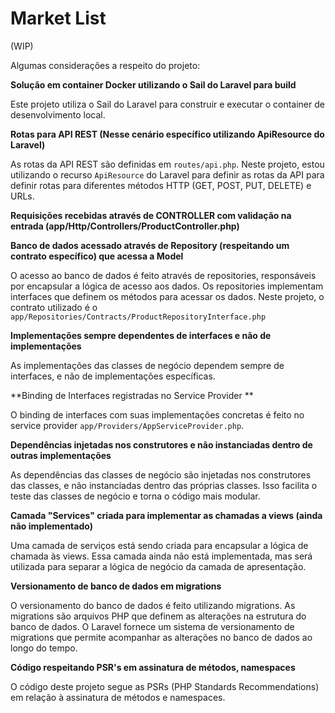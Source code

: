 # Market List

(WIP)

Algumas considerações a respeito do projeto:

**Solução em container Docker utilizando o Sail do Laravel para build**

Este projeto utiliza o Sail do Laravel para construir e executar o container de desenvolvimento local.


**Rotas para API REST (Nesse cenário específico utilizando ApiResource do Laravel)**

As rotas da API REST são definidas em `routes/api.php`. Neste projeto, estou utilizando o recurso `ApiResource` do Laravel para definir as rotas da API para definir rotas para diferentes métodos HTTP (GET, POST, PUT, DELETE) e URLs. 


**Requisições recebidas através de CONTROLLER com validação na entrada (app/Http/Controllers/ProductController.php)**


**Banco de dados acessado através de Repository (respeitando um contrato específico) que acessa a Model**

O acesso ao banco de dados é feito através de repositories, responsáveis por encapsular a lógica de acesso aos dados. Os repositories implementam interfaces que definem os métodos para acessar os dados. Neste projeto, o contrato utilizado é o `app/Repositories/Contracts/ProductRepositoryInterface.php` 


**Implementações sempre dependentes de interfaces e não de implementações**

As implementações das classes de negócio dependem sempre de interfaces, e não de implementações específicas. 


**Binding de Interfaces registradas no Service Provider **

O binding de interfaces com suas implementações concretas é feito no service provider `app/Providers/AppServiceProvider.php`.


**Dependências injetadas nos construtores e não instanciadas dentro de outras implementações**

As dependências das classes de negócio são injetadas nos construtores das classes, e não instanciadas dentro das próprias classes. Isso facilita o teste das classes de negócio e torna o código mais modular.


**Camada "Services" criada para implementar as chamadas a views (ainda não implementado)**

Uma camada de serviços está sendo criada para encapsular a lógica de chamada às views. Essa camada ainda não está implementada, mas será utilizada para separar a lógica de negócio da camada de apresentação.


**Versionamento de banco de dados em migrations**

O versionamento do banco de dados é feito utilizando migrations. As migrations são arquivos PHP que definem as alterações na estrutura do banco de dados. O Laravel fornece um sistema de versionamento de migrations que permite acompanhar as alterações no banco de dados ao longo do tempo.


**Código respeitando PSR's em assinatura de métodos, namespaces**

O código deste projeto segue as PSRs (PHP Standards Recommendations) em relação à assinatura de métodos e namespaces. 
